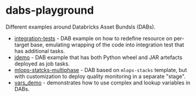 # dabs-playground

Different examples around Databricks Asset Bundsls (DABs).


- [integration-tests](integration-tests) - DAB example on how to redefine resource on per-target base, emulating wrapping of the code into integration test that has additional tasks.
- [jdemo](jdemo) - DAB example that has both Python wheel and JAR artefacts deployed as job tasks.
- [mlops-statcks-multiphase](mlops-statcks-multiphase) - DAB based on `mlops-stacks` template, but with customization to deploy quality monitoring in a separate "stage".
- [vars_demo](vars_demo) - demonstrates how to use complex and lookup variables in DABs.
